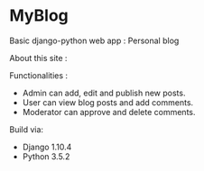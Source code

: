 # MyBlog 

Basic django-python web app : Personal blog

About this site :

Functionalities :
* Admin can add, edit and publish new posts.
* User can view blog posts and add comments.
* Moderator can approve and delete comments.

Build via:
* Django 1.10.4
* Python 3.5.2




